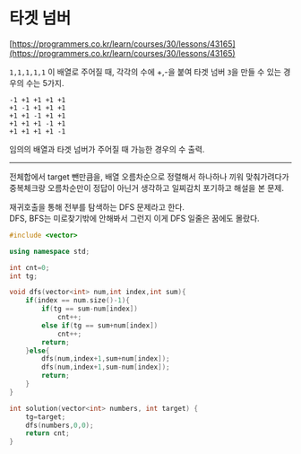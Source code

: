 # 타겟 넘버

[https://programmers.co.kr/learn/courses/30/lessons/43165](https://programmers.co.kr/learn/courses/30/lessons/43165)

`1,1,1,1,1` 이 배열로 주어질 때, 각각의 수에 +,-을 붙여 타겟 넘버 `3`을 만들 수 있는 경우의 수는 5가지.

```
-1 +1 +1 +1 +1
+1 -1 +1 +1 +1
+1 +1 -1 +1 +1
+1 +1 +1 -1 +1
+1 +1 +1 +1 -1
```

임의의 배열과 타겟 넘버가 주어질 때 가능한 경우의 수 출력.

---

전체합에서 target 뺀만큼을, 배열 오름차순으로 정렬해서 하나하나 끼워 맞춰가려다가 중복체크랑 오름차순만이 정답이 아닌거 생각하고 일찌감치 포기하고 해설을 본 문제.

재귀호출을 통해 전부를 탐색하는 DFS 문제라고 한다.  
DFS, BFS는 미로찾기밖에 안해봐서 그런지 이게 DFS 일줄은 꿈에도 몰랐다.

```cpp
#include <vector>

using namespace std;

int cnt=0;
int tg;

void dfs(vector<int> num,int index,int sum){
    if(index == num.size()-1){
        if(tg == sum-num[index])
            cnt++;
        else if(tg == sum+num[index])
            cnt++;
        return;
    }else{
        dfs(num,index+1,sum+num[index]);
        dfs(num,index+1,sum-num[index]);
        return;
    }
}

int solution(vector<int> numbers, int target) {
    tg=target;
    dfs(numbers,0,0);
    return cnt;
}
```
